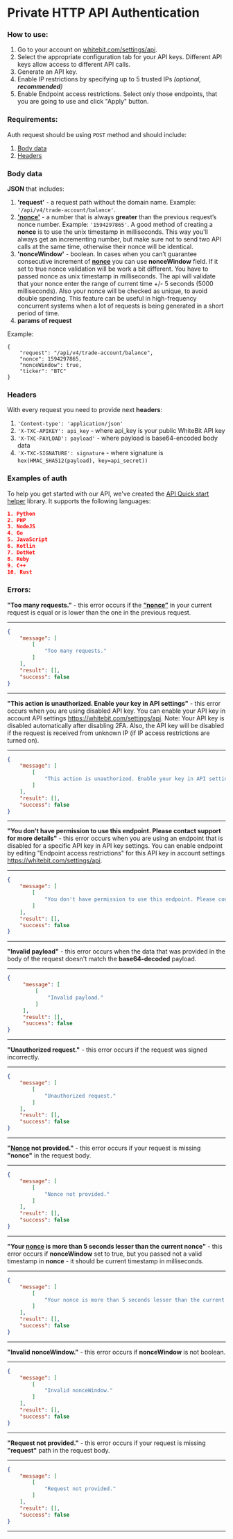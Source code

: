 # Private HTTP API Authentication

### How to use:

1. Go to your account on [whitebit.com/settings/api](https://whitebit.com/settings/api).
2. Select the appropriate configuration tab for your API keys. Different API keys allow access to different API calls.
3. Generate an API key.
4. Enable IP restrictions by specifying up to 5 trusted IPs *(optional, **recommended**)*
5. Enable Endpoint access restrictions. Select only those endpoints, that you are going to use and click "Apply" button.

### Requirements:

Auth request should be using `POST` method and should include:

1. [Body data](#body-data)
2. [Headers](#headers)

### Body data

**JSON** that includes:
1. **'request'** - a request path without the domain name. Example: `'/api/v4/trade-account/balance'`.
2. [**'nonce'**](./../glossary.md#nonce) - a number that is always **greater** than the previous request’s nonce number. Example: `'1594297865'`. A good method of creating a **nonce** is to use the unix timestamp in milliseconds. This way you'll always get an incrementing number, but make sure not to send two API calls at the same time, otherwise their nonce will be identical.
3. **'nonceWindow'** - boolean. In cases when you can’t guarantee consecutive increment of [**nonce**](./../glossary.md#nonce) you can use **nonceWindow** field. If it set to true nonce validation will be work a bit different. You have to passed nonce as unix timestamp in milliseconds. The api will validate that your nonce enter the range of current time +/- 5 seconds (5000 milliseconds). Also your nonce will be checked as unique, to avoid double spending. This feature can be useful in high-frequency concurrent systems when a lot of requests is being generated in a short period of time.
4. **params of request**

Example: 
```
{
    "request": "/api/v4/trade-account/balance",
    "nonce": 1594297865,
    "nonceWindow": true,
    "ticker": "BTC"
}
```

### Headers

With every request you need to provide next **headers**:
1. `'Content-type': 'application/json'`
2. `'X-TXC-APIKEY': api_key` - where api_key is your public WhiteBit API key
3. `'X-TXC-PAYLOAD': payload'` - where payload is base64-encoded body data
4. `'X-TXC-SIGNATURE': signature` - where signature is `hex(HMAC_SHA512(payload), key=api_secret))`


### Examples of auth

To help you get started with our API, we've created the [API Quick start helper](https://github.com/whitebit-exchange/api-quickstart) library. It supports the following languages:
```json
1. Python
2. PHP
3. NodeJS
4. Go
5. JavaScript
6. Kotlin
7. DotNet
8. Ruby
9. C++
10. Rust
```

### Errors:

**"Too many requests."** - this error occurs if the [**“nonce”**](./../glossary.md#nonce) in your current request is equal or is lower than the one in the previous request.

___
```json
{
    "message": [
        [
            "Too many requests."
        ]
    ],
    "result": [],
    "success": false
}
```
___

**"This action is unauthorized. Enable your key in API settings"** - this error occurs when you are using disabled API key. You can enable your API key in account API settings https://whitebit.com/settings/api. Note: Your API key is disabled automatically after disabling 2FA. Also, the API key will be disabled if the request is received from unknown IP (if IP access restrictions are turned on).

___
```json
{
    "message": [
        [
            "This action is unauthorized. Enable your key in API settings"
        ]
    ],
    "result": [],
    "success": false
}
```
___

**"You don't have permission to use this endpoint. Please contact support for more details"** - this error occurs when you are using an endpoint that is disabled for a specific API key in API key settings. You can enable endpoint by editing "Endpoint access restrictions" for this API key in account settings https://whitebit.com/settings/api.

___
```json
{
    "message": [
        [
            "You don't have permission to use this endpoint. Please contact support for more details"
        ]
    ],
    "result": [],
    "success": false
}
```
___

**"Invalid payload"** - this error occurs when the data that was provided in the body of the request doesn't match the **base64-decoded** payload.
___
```json
{
     "message": [
         [
             "Invalid payload."
         ]
     ],
     "result": [],
     "success": false
}
```
___
**"Unauthorized request."** - this error occurs if the request was signed incorrectly.
___
```json
{
    "message": [
        [
            "Unauthorized request."
        ]
    ],
    "result": [],
    "success": false
}
```
___
**"[Nonce](./../glossary.md#nonce) not provided."** - this error occurs if your request is missing **"nonce"** in the request body.
___
```json
{
    "message": [
        [
            "Nonce not provided."
        ]
    ],
    "result": [],
    "success": false
}
```
---
**"Your [nonce](./../glossary.md#nonce) is more than 5 seconds lesser than the current nonce"** - this error occurs if **nonceWindow** set to true, but you passed not a valid timestamp in **nonce** - it should be current timestamp in milliseconds.
___
```json
{
    "message": [
        [
            "Your nonce is more than 5 seconds lesser than the current nonce"
        ]
    ],
    "result": [],
    "success": false
}
```
---
**"Invalid nonceWindow."** - this error occurs if **nonceWindow** is not boolean.
___
```json
{
    "message": [
        [
            "Invalid nonceWindow."
        ]
    ],
    "result": [],
    "success": false
}
```
___
**"Request not provided."** - this error occurs if your request is missing **"request"** path in the request body.
___
```json
{
    "message": [
        [
            "Request not provided."
        ]
    ],
    "result": [],
    "success": false
}
```
___
